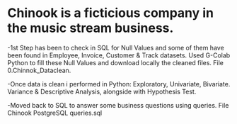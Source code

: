 # Chinook is a ficticious company in the music stream business.
-1st Step has been to check in SQL for Null Values and some of them have been found in Employee, Invoice, Customer & Track datasets.
Used G-Colab Python to fill these Null Values and download locally the cleaned files. File 0.Chinnok_Dataclean.

-Once data is clean i performed in Python: Exploratory, Univariate, Bivariate. Variance & Descriptive Analysis, alongside with Hypothesis Test.

-Moved back to SQL to answer some business questions using queries. File Chinook PostgreSQL queries.sql


